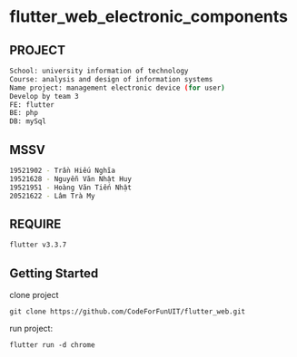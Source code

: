 # flutter_web_electronic_components

## PROJECT
```bash
School: university information of technology
Course: analysis and design of information systems
Name project: management electronic device (for user)
Develop by team 3
FE: flutter
BE: php
DB: mySql
```

## MSSV
```bash
19521902 - Trần Hiếu Nghĩa
19521628 - Nguyễn Văn Nhật Huy
19521951 - Hoàng Văn Tiến Nhật
20521622 - Lâm Trà My 			  
```
## REQUIRE
```bash
flutter v3.3.7
```

## Getting Started
clone project
```shell
git clone https://github.com/CodeForFunUIT/flutter_web.git
```

run project: 
```shell
flutter run -d chrome
```





